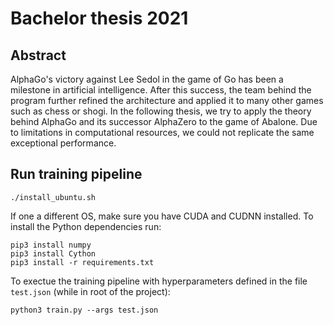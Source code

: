 # Bachelor thesis 2021

## Abstract

AlphaGo's victory against Lee Sedol in the game of Go has been a milestone in artificial intelligence. After this success, the team behind the program further refined the architecture and applied it to many other games such as chess or shogi. In the following thesis, we try to apply the theory behind AlphaGo and its successor AlphaZero to the game of Abalone. Due to limitations in computational resources, we could not replicate the same exceptional performance.

## Run training pipeline

```[bash]
./install_ubuntu.sh
```

If one a different OS, make sure you have CUDA and CUDNN installed. To install the Python dependencies run:

```[bash]
pip3 install numpy
pip3 install Cython
pip3 install -r requirements.txt
```

To exectue the training pipeline with hyperparameters defined in the file `test.json` (while in root of the project):

```[bash]
python3 train.py --args test.json
```
